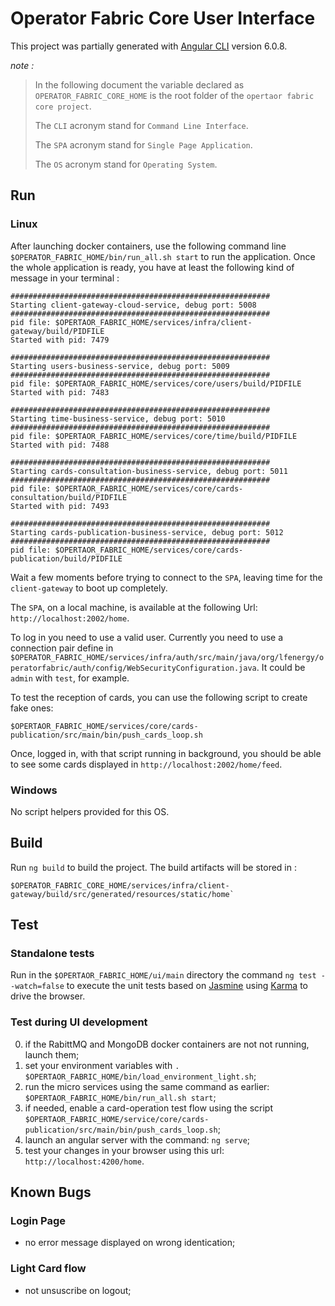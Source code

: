 # Operator Fabric Core User Interface

This project was partially generated with [Angular CLI](https://github.com/angular/angular-cli) version 6.0.8. 

_note :_

>In the following document the variable declared as `OPERATOR_FABRIC_CORE_HOME` is the root folder of the `opertaor fabric core project`.
>
>The `CLI` acronym stand for `Command Line Interface`.
>
>The `SPA` acronym stand for `Single Page Application`.
>
>The `OS` acronym stand for `Operating System`.

## Run

### Linux

After launching docker containers, use the following command line `$OPERATOR_FABRIC_HOME/bin/run_all.sh start` to run the application. Once the whole application is ready, you have at least the following kind of message in your terminal :
```shell
##########################################################
Starting client-gateway-cloud-service, debug port: 5008
##########################################################
pid file: $OPERTAOR_FABRIC_HOME/services/infra/client-gateway/build/PIDFILE
Started with pid: 7479

##########################################################
Starting users-business-service, debug port: 5009
##########################################################
pid file: $OPERTAOR_FABRIC_HOME/services/core/users/build/PIDFILE
Started with pid: 7483

##########################################################
Starting time-business-service, debug port: 5010
##########################################################
pid file: $OPERTAOR_FABRIC_HOME/services/core/time/build/PIDFILE
Started with pid: 7488

##########################################################
Starting cards-consultation-business-service, debug port: 5011
##########################################################
pid file: $OPERTAOR_FABRIC_HOME/services/core/cards-consultation/build/PIDFILE
Started with pid: 7493

##########################################################
Starting cards-publication-business-service, debug port: 5012
##########################################################
pid file: $OPERTAOR_FABRIC_HOME/services/core/cards-publication/build/PIDFILE
```
Wait a few moments before trying to connect to the `SPA`, leaving time for the `client-gateway` to boot up completely. 

The `SPA`, on a local machine, is available at the following Url: `http://localhost:2002/home`.

To log in you need to use a valid user. Currently you need to use a connection pair define in `$OPERATOR_FABRIC_HOME/services/infra/auth/src/main/java/org/lfenergy/operatorfabric/auth/config/WebSecurityConfiguration.java`. It could be `admin` with `test`, for example.

To test the reception of cards, you can use the following script to create fake ones:
```shell
$OPERTAOR_FABRIC_HOME/services/core/cards-publication/src/main/bin/push_cards_loop.sh
```

Once, logged in, with that script running in background, you should be able to see some cards displayed in `http://localhost:2002/home/feed`.

### Windows

No script helpers provided for this OS. 

## Build

Run `ng build` to build the project. The build artifacts will be stored in :

```shell
$OPERATOR_FABRIC_CORE_HOME/services/infra/client-gateway/build/src/generated/resources/static/home`
``` 

## Test

### Standalone tests

Run in the `$OPERTAOR_FABRIC_HOME/ui/main` directory the command `ng test --watch=false` to execute the unit tests based on [Jasmine](https://jasmine.github.io) using [Karma](https://karma-runner.github.io) to drive the browser.

### Test during UI development

0. if the RabittMQ and MongoDB docker containers are not not running, launch them;
1. set your environment variables with `. $OPERTAOR_FABRIC_HOME/bin/load_environment_light.sh`;
2. run the micro services using the same command as earlier: `$OPERTAOR_FABRIC_HOME/bin/run_all.sh start`;
3. if needed, enable a card-operation test flow using the script `$OPERTAOR_FABRIC_HOME/service/core/cards-publication/src/main/bin/push_cards_loop.sh`;
4. launch an angular server with the command: `ng serve`;
5. test your changes in your browser using this url: `http://localhost:4200/home`.

## Known Bugs

### Login Page

* no error message displayed on wrong identication;

### Light Card flow

* not unsuscribe on logout;
